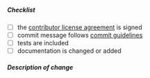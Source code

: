 <!--
Thank you for your pull request. Please review below requirements.

Bug fixes and new features should be reported on the issue tracker:
https://github.com/openequella/openEQUELLA/issues

Contributors guide: https://github.com/openequella/openEQUELLA/blob/develop/CONTRIBUTING.md
-->

##### Checklist

<!-- Remove items that do not apply. For completed items, change [ ] to [x]. -->

- [ ] the [contributor license agreement][] is signed
- [ ] commit message follows [commit guidelines][]
- [ ] tests are included
- [ ] documentation is changed or added

##### Description of change

<!--
Provide a description of the change below this comment. Please include a reference to the GitHub
issue here (not in the title) so as to utilise automatic linking.
-->

<!-- Reference Links -->

[contributor license agreement]: https://www.apereo.org/node/676
[commit guidelines]: https://chris.beams.io/posts/git-commit/
